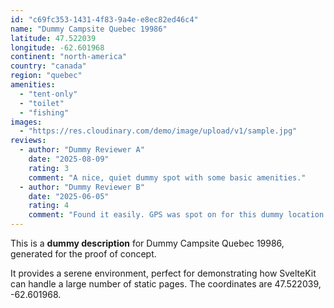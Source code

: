 ```yaml
---
id: "c69fc353-1431-4f83-9a4e-e8ec82ed46c4"
name: "Dummy Campsite Quebec 19986"
latitude: 47.522039
longitude: -62.601968
continent: "north-america"
country: "canada"
region: "quebec"
amenities:
  - "tent-only"
  - "toilet"
  - "fishing"
images:
  - "https://res.cloudinary.com/demo/image/upload/v1/sample.jpg"
reviews:
  - author: "Dummy Reviewer A"
    date: "2025-08-09"
    rating: 3
    comment: "A nice, quiet dummy spot with some basic amenities."
  - author: "Dummy Reviewer B"
    date: "2025-06-05"
    rating: 4
    comment: "Found it easily. GPS was spot on for this dummy location."
---
```


This is a **dummy description** for Dummy Campsite Quebec 19986, generated for the proof of concept.

It provides a serene environment, perfect for demonstrating how SvelteKit can handle a large number of static pages. The coordinates are 47.522039, -62.601968.
